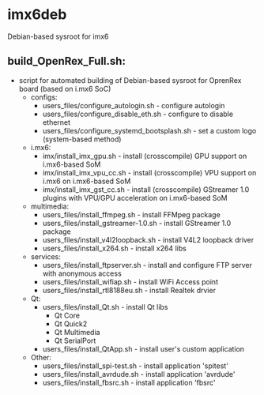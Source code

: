 # imx6deb
Debian-based sysroot for imx6

## build_OpenRex_Full.sh:
* script for automated building of Debian-based sysroot for OprenRex board (based on i.mx6 SoC)
    * configs:
        * users_files/configure_autologin.sh - configure autologin
        * users_files/configure_disable_eth.sh - configure to disable ethernet
        * users_files/configure_systemd_bootsplash.sh - set a custom logo (system-based method)
    * i.mx6:
        * imx/install_imx_gpu.sh - install (crosscompile) GPU support on i.mx6-based SoM
        * imx/install_imx_vpu_cc.sh - install (crosscompile) VPU support on i.mx6 on i.mx6-based SoM
        * imx/install_imx_gst_cc.sh - install (crosscompile) GStreamer 1.0 plugins with VPU/GPU acceleration on i.mx6-based SoM
    * multimedia:
        * users_files/install_ffmpeg.sh - install FFMpeg package
        * users_files/install_gstreamer-1.0.sh - install GStreamer 1.0 package
        * users_files/install_v4l2loopback.sh - install V4L2 loopback driver
        * users_files/install_x264.sh - install x264 libs
    * services:
        * users_files/install_ftpserver.sh - install and configure FTP server with anonymous access
        * users_files/install_wifiap.sh - install WiFi Access point
        * users_files/install_rtl8188eu.sh - install Realtek drvier
    * Qt:
        * users_files/install_Qt.sh - install Qt libs
            * Qt Core
            * Qt Quick2
            * Qt Multimedia
            * Qt SerialPort
        * users_files/install_QtApp.sh - install user's custom application
    * Other:
        * users_files/install_spi-test.sh - install application 'spitest'
        * users_files/install_avrdude.sh - install application 'avrdude'
        * users_files/install_fbsrc.sh - install application 'fbsrc'



